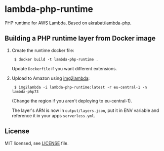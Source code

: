 # lambda-php-runtime 
PHP runtime for AWS Lambda. Based on [akrabat/lambda-php][2].

## Building a PHP runtime layer from Docker image

1. Create the runtime docker file:

        $ docker build -t lambda-php-runtime .

    Update `Dockerfile` if you want different extensions.

2. Upload to Amazon using [img2lambda][1]:

        $ img2lambda -i lambda-php-runtime:latest -r eu-central-1 -n lambda-php73

    (Change the region if you aren't deploying to eu-central-1).

    The layer's ARN is now in `output/layers.json`, put it in ENV variable and reference it in your apps `serverless.yml`.

[1]: https://github.com/awslabs/aws-lambda-container-image-converter
[2]: https://github.com/akrabat/lambda-php/tree/master/php-runtime


## License

MIT licensed, see [LICENSE](./LICENSE) file.
